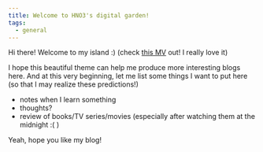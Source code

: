 ```yaml
---
title: Welcome to HNO3's digital garden!
tags:
  - general
---
```




Hi there! Welcome to my island :) (check [this MV](https://www.youtube.com/watch?v=hxgcz_6GKX0) out! I really love it)

I hope this beautiful theme can help me produce more interesting blogs here. And at this very beginning, let me list some things I want to put here (so that I may realize these predictions!)

* notes when I learn something
* thoughts?
* review of books/TV series/movies (especially after watching them at the midnight :( )

Yeah, hope you like my blog!